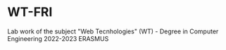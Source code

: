 # WT-FRI
Lab work of the subject "Web Tecnhologies" (WT) - Degree in Computer Engineering 2022-2023 ERASMUS
